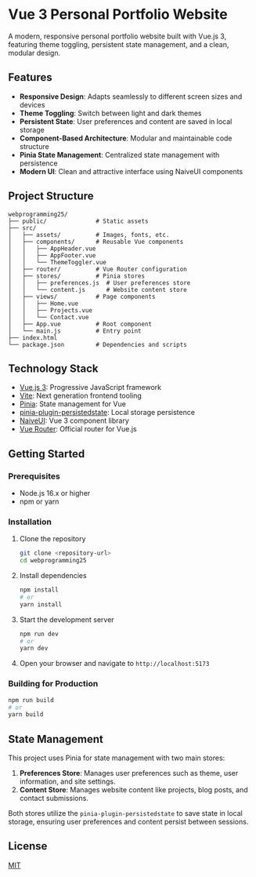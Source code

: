 # Vue 3 Personal Portfolio Website

A modern, responsive personal portfolio website built with Vue.js 3, featuring theme toggling, persistent state management, and a clean, modular design.

## Features

- **Responsive Design**: Adapts seamlessly to different screen sizes and devices
- **Theme Toggling**: Switch between light and dark themes
- **Persistent State**: User preferences and content are saved in local storage
- **Component-Based Architecture**: Modular and maintainable code structure
- **Pinia State Management**: Centralized state management with persistence
- **Modern UI**: Clean and attractive interface using NaiveUI components

## Project Structure

```
webprogramming25/
├── public/              # Static assets
├── src/
│   ├── assets/          # Images, fonts, etc.
│   ├── components/      # Reusable Vue components
│   │   ├── AppHeader.vue
│   │   ├── AppFooter.vue
│   │   └── ThemeToggler.vue
│   ├── router/          # Vue Router configuration
│   ├── stores/          # Pinia stores
│   │   ├── preferences.js  # User preferences store
│   │   └── content.js      # Website content store
│   ├── views/           # Page components
│   │   ├── Home.vue
│   │   ├── Projects.vue
│   │   └── Contact.vue
│   ├── App.vue          # Root component
│   └── main.js          # Entry point
├── index.html
└── package.json         # Dependencies and scripts
```

## Technology Stack

- [Vue.js 3](https://vuejs.org/): Progressive JavaScript framework
- [Vite](https://vitejs.dev/): Next generation frontend tooling
- [Pinia](https://pinia.vuejs.org/): State management for Vue
- [pinia-plugin-persistedstate](https://github.com/prazdevs/pinia-plugin-persistedstate): Local storage persistence
- [NaiveUI](https://www.naiveui.com/en-US/dark): Vue 3 component library
- [Vue Router](https://router.vuejs.org/): Official router for Vue.js

## Getting Started

### Prerequisites

- Node.js 16.x or higher
- npm or yarn

### Installation

1. Clone the repository
   ```bash
   git clone <repository-url>
   cd webprogramming25
   ```

2. Install dependencies
   ```bash
   npm install
   # or 
   yarn install
   ```

3. Start the development server
   ```bash
   npm run dev
   # or
   yarn dev
   ```

4. Open your browser and navigate to `http://localhost:5173`

### Building for Production

```bash
npm run build
# or
yarn build
```

## State Management

This project uses Pinia for state management with two main stores:

1. **Preferences Store**: Manages user preferences such as theme, user information, and site settings.
2. **Content Store**: Manages website content like projects, blog posts, and contact submissions.

Both stores utilize the `pinia-plugin-persistedstate` to save state in local storage, ensuring user preferences and content persist between sessions.

## License

[MIT](LICENSE)
